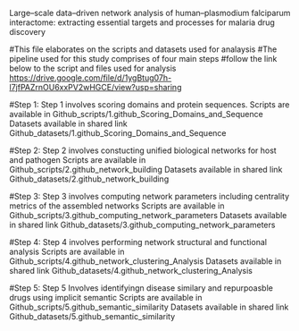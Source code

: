 Large–scale data–driven network analysis of human–plasmodium falciparum interactome: extracting essential targets and processes for malaria drug discovery

#This file elaborates on the scripts and datasets used for analaysis
#The pipeline used for this study comprises of four main steps
#follow the link below to the script and files used for analysis
https://drive.google.com/file/d/1ygBtug07h-l7jfPAZrnOU6xxPV2wHGCE/view?usp=sharing

#Step 1:
Step 1 involves scoring domains and protein sequences.
Scripts are available in Github_scripts/1.github_Scoring_Domains_and_Sequence
Datasets available in shared link Github_datasets/1.github_Scoring_Domains_and_Sequence

#Step 2: 
Step 2 involves constucting unified biological networks for host and pathogen
Scripts are available in Github_scripts/2.github_network_building 
Datasets available in shared link Github_datasets/2.github_network_building

#Step 3:
Step 3 involves computing network parameters including centrality metrics of the assembled networks
Scripts are available in Github_scripts/3.github_computing_network_parameters
Datasets available in shared link Github_datasets/3.github_computing_network_parameters

#Step 4:
Step 4 involves performing network structural and functional analysis
Scripts are available in Github_scripts/4.github_network_clustering_Analysis
Datasets available in shared link Github_datasets/4.github_network_clustering_Analysis

#Step 5:
Step 5 Involves identifyingn disease similary and repurpoasble drugs using implicit semantic 
Scripts are available in Github_scripts/5.github_semantic_similarity
Datasets available in shared link Github_datasets/5.github_semantic_similarity



